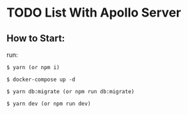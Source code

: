 # TODO List With Apollo Server

## How to Start:

run:
```
$ yarn (or npm i)

$ docker-compose up -d

$ yarn db:migrate (or npm run db:migrate)

$ yarn dev (or npm run dev)
```
